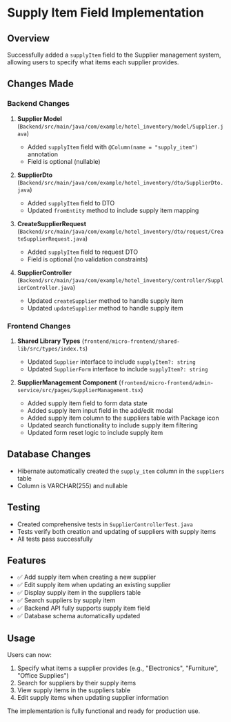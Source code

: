 # Supply Item Field Implementation

## Overview
Successfully added a `supplyItem` field to the Supplier management system, allowing users to specify what items each supplier provides.

## Changes Made

### Backend Changes

1. **Supplier Model** (`Backend/src/main/java/com/example/hotel_inventory/model/Supplier.java`)
   - Added `supplyItem` field with `@Column(name = "supply_item")` annotation
   - Field is optional (nullable)

2. **SupplierDto** (`Backend/src/main/java/com/example/hotel_inventory/dto/SupplierDto.java`)
   - Added `supplyItem` field to DTO
   - Updated `fromEntity` method to include supply item mapping

3. **CreateSupplierRequest** (`Backend/src/main/java/com/example/hotel_inventory/dto/request/CreateSupplierRequest.java`)
   - Added `supplyItem` field to request DTO
   - Field is optional (no validation constraints)

4. **SupplierController** (`Backend/src/main/java/com/example/hotel_inventory/controller/SupplierController.java`)
   - Updated `createSupplier` method to handle supply item
   - Updated `updateSupplier` method to handle supply item

### Frontend Changes

1. **Shared Library Types** (`frontend/micro-frontend/shared-lib/src/types/index.ts`)
   - Updated `Supplier` interface to include `supplyItem?: string`
   - Updated `SupplierForm` interface to include `supplyItem?: string`

2. **SupplierManagement Component** (`frontend/micro-frontend/admin-service/src/pages/SupplierManagement.tsx`)
   - Added supply item field to form data state
   - Added supply item input field in the add/edit modal
   - Added supply item column to the suppliers table with Package icon
   - Updated search functionality to include supply item filtering
   - Updated form reset logic to include supply item

## Database Changes
- Hibernate automatically created the `supply_item` column in the `suppliers` table
- Column is VARCHAR(255) and nullable

## Testing
- Created comprehensive tests in `SupplierControllerTest.java`
- Tests verify both creation and updating of suppliers with supply items
- All tests pass successfully

## Features
- ✅ Add supply item when creating a new supplier
- ✅ Edit supply item when updating an existing supplier
- ✅ Display supply item in the suppliers table
- ✅ Search suppliers by supply item
- ✅ Backend API fully supports supply item field
- ✅ Database schema automatically updated

## Usage
Users can now:
1. Specify what items a supplier provides (e.g., "Electronics", "Furniture", "Office Supplies")
2. Search for suppliers by their supply items
3. View supply items in the suppliers table
4. Edit supply items when updating supplier information

The implementation is fully functional and ready for production use. 